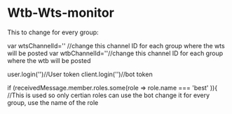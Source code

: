 # Wtb-Wts-monitor

This to change for every group:

var wtsChannelId='' //change this channel ID for each group where the wts will be posted
var wtbChannelId=''//change this channel ID for each group where the wtb will be posted


user.login('')//User token
client.login('')//bot token

if (receivedMessage.member.roles.some(role => role.name === 'best' )){ //This is used so only certian roles can use the bot change it for every group, use the name of the role
